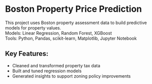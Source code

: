 # Boston Property Price Prediction

This project uses Boston property assessment data to build predictive models for property values.  
Models: Linear Regression, Random Forest, XGBoost  
Tools: Python, Pandas, scikit-learn, Matplotlib, Jupyter Notebook

## Key Features:
- Cleaned and transformed property tax data
- Built and tuned regression models
- Generated insights to support zoning policy improvements
